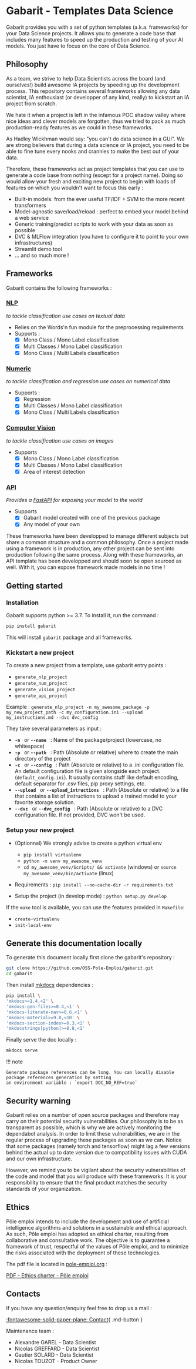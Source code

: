 # Gabarit - Templates Data Science

Gabarit provides you with a set of python templates (a.k.a. frameworks) for your Data Science projects. It allows you to generate a code base that includes many features to speed up the production and testing of your AI models. You just have to focus on the core of Data Science.

## Philosophy

As a team, we strive to help Data Scientists across the board (and ourselves!) build awesome IA projects by speeding up the development process. This repository contains several frameworks allowing any data scientist, IA enthousiast (or developper of any kind, really) to kickstart an IA project from scratch.  

We hate it when a project is left in the infamous POC shadow valley where nice ideas and clever models are forgotten, thus we tried to pack as much production-ready features as we could in these frameworks.  

As Hadley Wickhman would say: "you can't do data science in a GUI". We are strong believers that during a data science or IA project, you need to be able to fine tune every nooks and crannies to make the best out of your data.  

Therefore, these frameworks act as project templates that you can use to generate a code base from nothing (except for a project name). Doing so would allow your fresh and exciting new project to begin with loads of features on which you wouldn't want to focus this early :

- Built-in models: from the ever useful TF/IDF + SVM to the more recent transformers
- Model-agnostic save/load/reload : perfect to embed your model behind a web service
- Generic training/predict scripts to work with your data as soon as possible
- DVC & MLFlow integration (you have to configure it to point to your own infrastructures)
- Streamlit demo tool
- ... and so much more !

## Frameworks

Gabarit contains the following frameworks :

### [**NLP**](/frameworks/NLP) 
*to tackle classification use cases on textual data*

  -	Relies on the Words'n fun module for the preprocessing requirements
  - Supports :
      - [x] Mono Class / Mono Label classification
      - [x] Multi Classes / Mono Label classification
      - [x] Mono Class / Multi Labels classification

### [**Numeric**](/frameworks/NUM) 
*to tackle classification and regression use cases on numerical data*

  - Supports :
    - [x] Regression
    - [x] Multi Classes / Mono Label classification
    - [x] Mono Class / Multi Labels classification

### [**Computer Vision**](/frameworks/VISION) 
*to tackle classification use cases on images*

  - Supports
    - [x] Mono Class / Mono Label classification
    - [x] Multi Classes / Mono Label classification
    - [x] Area of interest detection

### [**API**](/frameworks/API) 
*Provides a [FastAPI](https://fastapi.tiangolo.com/) for exposing your model to the world*

  - Supports
    - [x] Gabarit model created with one of the previous package
    - [x] Any model of your own

These frameworks have been developped to manage different subjects but share a common structure and a common philosophy. Once a project made using a framework is in production, any other project can be sent into production following the same process.
Along with these frameworks, an API template has been developped and should soon be open sourced as well. With it, you can expose framework made models in no time !

## Getting started

### Installation
Gabarit supports python >= 3.7. To install it, run the command : 

```bash
pip install gabarit
```

This will install `gabarit` package and all frameworks.

### Kickstart a new project
To create a new project from a template, use gabarit entry points : 

- `generate_nlp_project`
- `generate_num_project`
- `generate_vision_project`
- `generate_api_project`

Example : `generate_nlp_project -n my_awesome_package -p my_new_project_path -c my_configuration.ini --upload my_instructions.md --dvc dvc_config`

They take several parameters as input :

- **`-n `** or **`--name `** : Name of the package/project (lowercase, no whitespace)
- **`-p `** or **`--path `** : Path (Absolute or relative) where to create the main directory of the project
- **`-c `** or **`--config `** : Path (Absolute or relative) to a .ini configuration file.  
	An default configuration file is given alongside each project. (`default_config.ini`).
	It usually contains stuff like default encoding, default separator for .csv files, pip proxy settings, etc.
- **`--upload `** or **`--upload_intructions `** : Path (Absolute or relative) to a file that contains a list of instructions to upload a trained model to your favorite storage solution.
- **`--dvc `** or **`--dvc_config `** : Path (Absolute or relative) to a DVC configuration file. If not provided, DVC won't be used.

### Setup your new project

- (Optionnal) We strongly advise to create a python virtual env

	- `pip install virtualenv`
	- `python -m venv my_awesome_venv`
	- `cd my_awesome_venv/Scripts/ && activate` (windows) or `source my_awesome_venv/bin/activate` (linux)

- Requirements : `pip install --no-cache-dir -r requirements.txt`

- Setup the project (in develop mode) : `python setup.py develop`


If the `make` tool is available, you can use the features provided in `Makefile`:

- `create-virtualenv`
- `init-local-env`

## Generate this documentation locally

To generate this document locally first clone the gabarit's repository : 

```bash
git clone https://github.com/OSS-Pole-Emploi/gabarit.git
cd gabarit
```

Then install [mkdocs](https://www.mkdocs.org/) dependencies :

```bash
pip install \
'mkdocs>=1.4,<2' \
'mkdocs-gen-files>=0.4,<1' \
'mkdocs-literate-nav>=0.6,<1' \
'mkdocs-material>=9.0,<10' \
'mkdocs-section-index>=0.3,<1' \
'mkdocstrings[python]>=0.8,<1'
```

Finally serve the doc locally : 
```bash
mkdocs serve
```

!!! note

    Generate package references can be long. You can locally disable package references generation by setting
    an environment variable : `export DOC_NO_REF=true`

## Security warning
Gabarit relies on a number of open source packages and therefore may carry on their potential security vulnerabilities. Our philosophy is to be as transparent as possible, which is why we are actively monitoring the dependabot analysis. In order to limit these vulnerabilities, we are in the regular process of upgrading these packages as soon as we can.
Notice that some packages (namely torch and tensorflow) might lag a few versions behind the actual up to date version due to compatibility issues with CUDA and our own infrastructure.

However, we remind you to be vigilant about the security vulnerabilities of the code and model that you will produce with these frameworks. It is your responsibility to ensure that the final product matches the security standards of your organization.

## Ethics
Pôle emploi intends to include the development and use of artificial intelligence algorithms and solutions in a sustainable and ethical approach. As such, Pôle emploi has adopted an ethical charter, resulting from collaborative and consultative work. The objective is to guarantee a framework of trust, respectful of the values of Pôle emploi, and to minimize the risks associated with the deployment of these technologies.

The pdf file is located in [pole-emploi.org](https://www.pole-emploi.org/accueil/communiques/pole-emploi-se-dote-dune-charte-pour-une-utilisation-ethique-de-lintelligence-artificielle.html?type=article) :

[PDF - Ethics charter - Pôle emploi](https://www.pole-emploi.org/files/live/sites/peorg/files/images/Communiqu%c3%a9%20de%20presse/Charte%20de%20p%c3%b4le%20emploi%20pour%20une%20Intelligence%20Artificielle%20%c3%a9....pdf)

## Contacts

If you have any question/enquiry feel free to drop us a mail :

[:fontawesome-solid-paper-plane: Contact](mailto:contactadsaiframeworks.00619@pole-emploi.fr){ .md-button }

Maintenance team :

- Alexandre GAREL - Data Scientist
- Nicolas GREFFARD - Data Scientist
- Gautier SOLARD - Data Scientist
- Nicolas TOUZOT - Product Owner